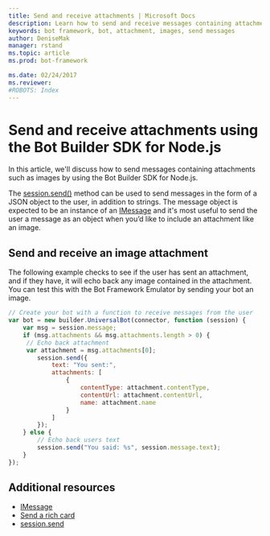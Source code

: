 ```yaml
---
title: Send and receive attachments | Microsoft Docs
description: Learn how to send and receive messages containing attachments such as images in a conversational application (bot).
keywords: bot framework, bot, attachment, images, send messages
author: DeniseMak
manager: rstand
ms.topic: article
ms.prod: bot-framework

ms.date: 02/24/2017
ms.reviewer:
#ROBOTS: Index
---
```


# Send and receive attachments using the Bot Builder SDK for Node.js

In this article, we'll discuss how to send messages containing attachments such as images by using the Bot Builder SDK for Node.js.

The [session.send()][SessionSend] method can be used to send messages in the form of a JSON object to the user, in addition to strings. 
The message object is expected to be an instance of an [IMessage][IMessage] and it's most useful to send the user a message as an object when you’d like to include an attachment like an image. 

<!-- TODO: Supported attachments table -->
<!--
There are four types of rich cards.
| Card type | Description |
|------|------|
|[HeroCard](https://docs.botframework.com/en-us/node/builder/chat-reference/classes/_botbuilder_d_.herocard.html) | The Hero card typically contains a single large image, one or more buttons, and text. |
|[ReceiptCard](https://docs.botframework.com/en-us/node/builder/chat-reference/classes/_botbuilder_d_.receiptcard.html) | The Receipt card enables a bot to provide a receipt to the user. It typically contains the list of items to include on the receipt, tax and total information, and other text. |
|[SigninCard](https://docs.botframework.com/en-us/node/builder/chat-reference/classes/_botbuilder_d_.signincard.html) | The Sign-in card enables a bot to request that a user sign-in. It typically contains text and one or more buttons that the user can click to initiate the sign-in process. |
|[ThumbnailCard](https://docs.botframework.com/en-us/node/builder/chat-reference/classes/_botbuilder_d_.thumbnailcard.html) | The Thumbnail card typically contains a single small image, one or more buttons, and text.|

-->

## Send and receive an image attachment

The following example checks to see if the user has sent an attachment, and if they have, it will echo back any image contained in the attachment. You can test this with the Bot Framework Emulator by sending your bot an image.


```javascript
// Create your bot with a function to receive messages from the user
var bot = new builder.UniversalBot(connector, function (session) {
    var msg = session.message;
    if (msg.attachments && msg.attachments.length > 0) {
     // Echo back attachment
     var attachment = msg.attachments[0];
        session.send({
            text: "You sent:",
            attachments: [
                {
                    contentType: attachment.contentType,
                    contentUrl: attachment.contentUrl,
                    name: attachment.name
                }
            ]
        });
    } else {
        // Echo back users text
        session.send("You said: %s", session.message.text);
    }
});

```


## Additional resources

* [IMessage][IMessage]
* [Send a rich card][SendRichCard]
* [session.send][SessionSend]

[IMessage]: http://docs.botframework.com/en-us/node/builder/chat-reference/interfaces/_botbuilder_d_.imessage
[SendRichCard]: send-card-buttons.md
[SessionSend]: https://docs.botframework.com/en-us/node/builder/chat-reference/classes/_botbuilder_d_.session.html#send
